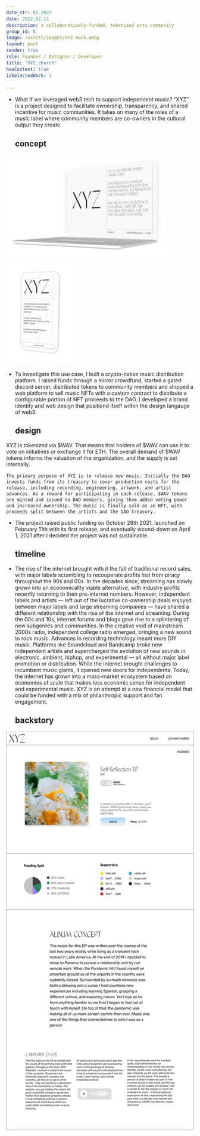 ```yaml
---
date_str: 02.2022
date: 2022.02.11
description: a collaboratively-funded, tokenized arts community
group_id: 8
image: /assets/images/XYZ-mock.webp
layout: post
render: true
role: Founder / Designer / Developer
title: "XYZ.church"
hasContent: true
isSelectedWork: 1

---
```


<ul class="article-list content-width content-offset">
    <li class="home__title-block">
        <div class="item_description">
            <p>
                What if we leveraged web3 tech to support independent music? “XYZ” is a project designed to facilitate ownership, transparency, and shared incentive for music communities. It takes on many of the roles of a music label where community members are co-owners in the cultural output they create.
            </p>
        </div>
        <div class="item_date">
            <h2>concept</h2>
        </div>
    </li>
</ul>

<div class="photo-row content-offset">
    <img style="height: 20em;" src="images/xyz-mock-1.png" />
    <img style="height: 20em;" src="images/xyz-mock-2.png" />
</div>
 
<ul class="article-list content-width content-offset">
    <li class="home__title-block">
        <div class="item_description">
            <p>
                To investigate this use case, I built a crypto-native music distribution platform. I raised funds through a mirror crowdfund, started a gated discord server, distributed tokens to community members and shipped a web platform to sell music NFTs with a custom contract to distribute a configurable portion of NFT proceeds to the DAO.
                I developed a brand identity and web design that positiond itself within the design langauge of web3.
            </p>
        </div>
        <div class="item_date">
            <h2>design</h2>
        </div>
    </li>
</ul>

<p class="content-width content-offset">
    XYZ is tokenized via $WAV. That means that holders of $WAV can use it to vote on initiatives or exchange it for ETH. The overall demand of $WAV tokens informs the valuation of the organization, and the supply is set internally.

    The primary purpose of XYZ is to release new music. Initially the DAO invests funds from its treasury to cover production costs for the release, including recording, engineering, artwork, and artist advances. As a reward for participating in each release, $WAV tokens are minted and issued to DAO members, giving them added voting power and increased ownership. The music is finally sold as an NFT, with proceeds split between the artists and the DAO treasury. 
</p>

<ul class="article-list content-width content-offset">
    <li class="home__title-block">
        <div class="item_description">
            <p>
                The project raised public funding on October 28th 2021, launched on February 11th with its first release, and eventually wound-down on April 1, 2021 after I decided the project was not sustainable. 
            </p>
        </div>
        <div class="item_date">
            <h2>timeline</h2>
        </div>
    </li>
    <li class="home__title-block">
        <div class="item_description">
            <p>
                The rise of the internet brought with it the fall of traditional record sales, with major labels scrambling to recooperate profits lost from piracy throughout the 90s and 00s. In the decades since, streaming has slowly grown into an economicallty viable alternative, with industry profits recently returning to their pre-internet numbers.
                However, independent labels and artists — left out of the lucrative co-ownership deals enjoyed between major labels and large streaming companies —  have shared a different relationship with the rise of the internet and streaming. During the 00s and 10s, internet forums and blogs gave rise to a splintering of new subgenres and communities. In the creative void of mainstream 2000s radio, independent college radio emerged, bringing a new sound to rock music. Advances in recording technology meant more DIY music. Platforms like Soundcloud and Bandcamp broke new independent artists and supercharged the evolution of new sounds in electronic, ambient, hiphop, and experimental — all without major label promotion or distribution.
                While the internet brought challenges to incumbent music giants, it opened new doors for independents. Today, the internet has grown into a mass-market ecosystem based on economies of scale that makes less economic sense for independent and experimental music. XYZ is an attempt at a new financial model that could be funded with a mix of philanthropic support and fan engagement.
            </p>
        </div>
        <div class="item_date">
            <h2>backstory</h2>
        </div>
    </li>
</ul>

<div class="photo-row content-offset" style="">
    <img style="width: 40em;" src="images/XYZ-mint 2.png" />
</div>